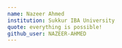 ```yaml
---
name: Nazeer Ahmed
institution: Sukkur IBA University
quote: everything is possible!
github_user: NAZEER-AHMED
---
```

